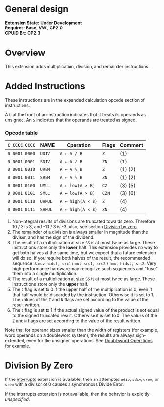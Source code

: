 # General design

**Extension State: Under Development**  
**Requires: Base, VWI, CP2.0**  
**CPUID Bit: CP2.3**

# Overview

This extension adds multiplication, division, and remainder instructions. 

# Added Instructions

These instructions are in the expanded calculation opcode section of instructions.

A `U` at the front of an instruction indicates that it treats its operands as unsigned.
An `S` indicates that the operands are treated as signed.

### Opcode table

| `C CCCC CCCC` | NAME     | Operation                                  | Flags  | Comment |
|---------------|----------|--------------------------------------------|--------|---------|
| `0 0001 0000` | `UDIV`   | `A ← A / B`                                | `Z`    | (1)     |
| `0 0001 0001` | `SDIV`   | `A ← A / B`                                | `ZN`   | (1)     |
| `0 0001 0010` | `UREM`   | `A ← A % B`                                | `Z`    | (1) (2) |
| `0 0001 0011` | `SREM`   | `A ← A % B`                                | `ZN`   | (1) (2) |
| `0 0001 0100` | `UMUL`   | `A ← low(A × B)`                           | `CZ`   | (3) (5) |
| `0 0001 0101` | `SMUL`   | `A ← low(A × B)`                           | `CZN`  | (3) (6) |                                          
| `0 0001 0110` | `UHMUL`  | `A ← high(A × B)`                          | `Z`    | (4)     |
| `0 0001 0111` | `SHMUL`  | `A ← high(A × B)`                          | `ZN`   | (4)     |                                          

1) Non-integral results of divisions are truncated towards zero.
    Therefore 10 / 3 is 3, and -10 / 3 is -3.
    Also, see section [Division by zero](#division-by-zero).
2) The remainder of a division is always smaller in magnitude than
    the divisor, and has the sign of the dividend.
3) The result of a multiplication at size `SS` is at most twice as large.
    These instructions store only the **lower** half.
    This extension provides no way to get both halves at the same time,
    but we expect that a future extension will do so.
    If you require both halves of the result, the recommended sequence is
    `mov hidst, src1` / `mul src1, src2` / `hmul hidst, src2`.
    Very high-performance hardware may recognize such sequences and
    "fuse" them into a single multiplication.
4) The result of a multiplication at size `SS` is at most twice as large.
    These instructions store only the **upper** half.
5) The `C` flag is set to 0 if the upper half of the multiplication is 0,
    even if that half would be discarded by the instruction. Otherwise it is set to 1.
    The values of the `Z` and `N` flags are set according to the value of the result written.
6) The `C` flag is set to 1 if the actual signed value of the product is not equal
    to the signed truncated result. Otherwise it is set to 0.
    The values of the `Z` and `N` flags are set according to the value of the result written.

Note that for operand sizes smaller than the width of registers
(for example, word operands on a doubleword system),
the results are always sign-extended, even for the
unsigned operations. See [Doubleword Operations](../double-word-operations/) for example.

# Division By Zero

If the [interrupts](../interrupts/README.md) extension is available, then an attempted
`udiv`, `sdiv`, `urem`, or `srem` with a divisor of 0 causes a synchronous Divide Error.

If the interrupts extension is not available, then the behavior is explicitly _unspecified_.
